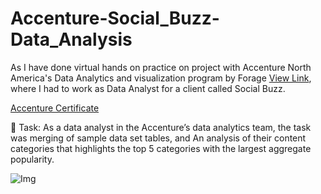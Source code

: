 # Accenture-Social_Buzz-Data_Analysis
As I have done virtual hands on practice on project with Accenture North America's Data Analytics and visualization program by Forage [View Link](https://www.theforage.com/simulations/accenture-nam/data-analytics-mmlb), where I had to work as Data Analyst for a client called Social Buzz. 

[Accenture Certificate](https://drive.google.com/file/d/1zGLwDmuLWlJ6sIXQJUtKx53Xu_JpoI56/view?usp=drive_link)

🌟 Task: As a data analyst in the Accenture’s data analytics team, the task was merging of sample data set tables, and An analysis of their content categories that highlights the top 5 categories with the largest aggregate popularity.

![Img](https://github.com/shraddhasangave99/Accenture-Social_Buzz-Data_Analysis/assets/153710836/bb89489d-21c4-47af-afeb-119c1b797396)

